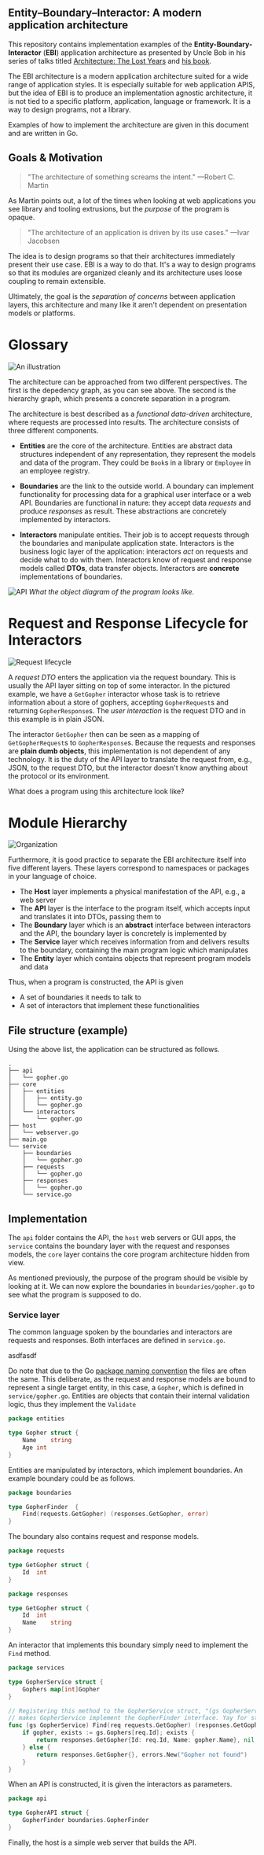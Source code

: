 ## Entity&ndash;Boundary&ndash;Interactor: A modern application architecture

This repository contains implementation examples of the **Entity-Boundary-Interactor**
(**EBI**) application architecture as presented by Uncle Bob in his
series of talks titled
[Architecture: The Lost Years](https://www.youtube.com/watch?v=HhNIttd87xs) and [his book](http://www.amazon.com/Software-Development-Principles-Patterns-Practices/dp/0135974445/ref=asap_bc?ie=UTF8).

The EBI architecture is a modern application architecture suited for a
wide range of application styles. It is especially suitable for web application APIS, 
but the idea of EBI is to produce an implementation agnostic architecture, it is not tied to a specific
platform, application, language or framework. It is a way to design
programs, not a library.

Examples of how to implement the architecture are given in this document and are written in Go.

## Goals & Motivation

> "The architecture of something screams the intent." &mdash;Robert C. Martin

As Martin points out, a lot of the times when looking at web applications you see library and tooling extrusions, but the *purpose* of the program is opaque. 

> "The architecture of an application is driven by its use cases." &mdash;Ivar Jacobsen

The idea is to design programs so that their architectures immediately present their use case. EBI is a way to do that. It's a way to design programs so that its modules are organized cleanly and its architecture uses loose coupling to remain extensible.

Ultimately, the goal is the *separation of concerns* between application layers, this architecture and many like it aren't dependent on presentation models or platforms.

# Glossary

![An illustration](https://dl.dropboxusercontent.com/u/11213781/ebi/overview.png)

The architecture can be approached from two different perspectives. The first is the depedency graph, as you can see above. The second is the hierarchy graph, which presents a concrete separation in a program.

The architecture is best described as a *functional data-driven*
architecture, where requests are processed into results. The
architecture consists of three different components.

* **Entities** are the core of the architecture. Entities are abstract
  data structures independent of any representation, they represent
  the models and data of the program. They could be `Book`s in a
  library or `Employee` in an employee registry.

* **Boundaries** are the link to the outside world. A boundary can implement functionality for processing data for a graphical user interface or a web API. Boundaries are functional in nature: they accept data *requests* and produce *responses* as result. These abstractions are concretely implemented by interactors.

* **Interactors** manipulate entities. Their job is to accept requests through the boundaries and manipulate application state. Interactors is the business logic layer of the application: interactors *act* on requests and decide what to do with them. Interactors know of request and response models called **DTOs**, data transfer objects. Interactors are **concrete** implementations of boundaries.

![API](https://dl.dropboxusercontent.com/u/11213781/ebi/api.png)
*What the object diagram of the program looks like.*

# Request and Response Lifecycle for Interactors

![Request lifecycle](https://dl.dropboxusercontent.com/u/11213781/ebi/lifecycle.png)

A *request DTO* enters the application via the request boundary. This is usually the API layer sitting on top of some interactor. In the pictured example, we have a `GetGopher` interactor whose task is to retrieve information about a store of gophers, accepting `GopherRequest`s and returning `GopherResponse`s. The *user interaction* is the request DTO and in this example is in plain JSON.

The interactor `GetGopher` then can be seen as a mapping of `GetGopherRequest`s to `GopherResponse`s. Because the requests and responses are **plain dumb objects**, this implementation is not dependent of any technology. It is the duty of the API layer to translate the request from, e.g., JSON, to the request DTO, but the interactor doesn't know anything about the protocol or its environment.

What does a program using this architecture look like?

# Module Hierarchy

![Organization](https://dl.dropboxusercontent.com/u/11213781/ebi/hierarchy.png)

Furthermore, it is good practice to separate the EBI architecture itself into five different layers. These layers correspond to namespaces or packages in your language of choice.

* The **Host** layer implements a physical manifestation of the API, e.g., a web server
* The **API** layer is the interface to the program itself, which accepts input and translates it into DTOs, passing them to 
* The **Boundary** layer which is an **abstract** interface between interactors and the API, the boundary layer is concretely is implemented by 
* The **Service** layer which receives information from and delivers results to the boundary, containing the main program logic which manipulates 
* The **Entity** layer which contains objects that represent program models and data

Thus, when a program is constructed, the API is given 

* A set of boundaries it needs to talk to
* A set of interactors that implement these functionalities

## File structure (example)

Using the above list, the application can be structured as follows. 

```
.
├── api
│   └── gopher.go
├── core
│   ├── entities
│   │   ├── entity.go
│   │   └── gopher.go
│   └── interactors
│       └── gopher.go
├── host
│   └── webserver.go
├── main.go
└── service
    ├── boundaries
    │   └── gopher.go
    ├── requests
    │   └── gopher.go
    ├── responses
    │   └── gopher.go
    └── service.go

```

## Implementation 

The `api` folder contains the API, the `host` web servers or GUI apps, the `service` contains the boundary layer with the request and responses models, the `core` layer contains the core program architecture hidden from view. 

As mentioned previously, the purpose of the program should be visible by looking at it. We can now explore the boundaries in `boundaries/gopher.go` to see what the program is supposed to do.

### Service layer

The common language spoken by the boundaries and interactors are requests and responses. Both interfaces are defined in `service.go`.

asdfasdf

Do note that due to the Go [package naming convention](http://blog.golang.org/package-names) the files are often the same. This deliberate, as the request and response models are bound to represent a single target entity, in this case, a `Gopher`, which is defined in `service/gopher.go`. Entities are objects that contain their internal validation logic, thus they implement the `Validate`

```Go
package entities

type Gopher struct {
	Name	string
	Age	int
}
```

Entities are manipulated by interactors, which implement boundaries. An example boundary could be as follows.

```Go
package boundaries

type GopherFinder  {
	Find(requests.GetGopher) (responses.GetGopher, error)
}
```

The boundary also contains request and response models.

```Go
package requests

type GetGopher struct {
	Id	int
}
```
```Go
package responses

type GetGopher struct {
	Id	int
	Name	string
}
```

An interactor that implements this boundary simply need to implement the `Find` method.

```Go
package services

type GopherService struct {
	Gophers map[int]Gopher
}

// Registering this method to the GopherService struct, "(gs GopherService)",
// makes GopherService implement the GopherFinder interface. Yay for structural typing!
func (gs GopherService) Find(req requests.GetGopher) (responses.GetGopher, error) {
	if gopher, exists := gs.Gophers[req.Id]; exists {
		return responses.GetGopher{Id: req.Id, Name: gopher.Name}, nil
	} else {
		return responses.GetGopher{}, errors.New("Gopher not found")
	}
}
```

When an API is constructed, it is given the interactors as parameters.

```Go
package api

type GopherAPI struct {
	GopherFinder boundaries.GopherFinder
}
```

Finally, the host is a simple web server that builds the API.


